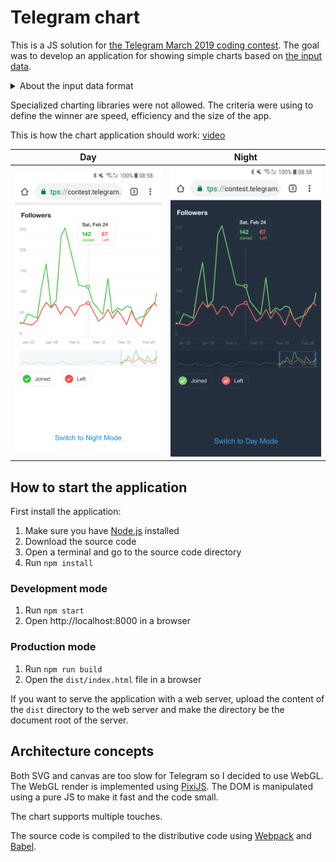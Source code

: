 # Telegram chart

This is a JS solution for [the Telegram March 2019 coding contest](http://t.me/contest/6).
The goal was to develop an application for showing simple charts based on [the input data](src/chart_data.json).

<details>
<summary>About the input data format</summary>
The JSON file is an input data for the 5 charts. It contains a vector of JSON objects ('chart'), each representing a separate graph.

chart.columns – List of all data columns in the chart. Each column has its label at position 0, followed by values.
x values are UNIX timestamps in milliseconds.

chart.types – Chart types for each of the columns. Supported values:
"line" (line on the graph with linear interpolation),
"x" (x axis values for each of the charts at the corresponding positions).

chart.colors – Color for each line in 6-hex-digit format (e.g. "#AAAAAA").
chart.names – Names for each line.
</details>

Specialized charting libraries were not allowed.
The criteria were using to define the winner are speed, efficiency and the size of the app.

This is how the chart application should work: [video](docs/charts.mp4)

|Day|Night|
|-----|-----|
|![](docs/jsChartDay.png)|![](docs/jsChartNight.png)|

## How to start the application

First install the application:

1. Make sure you have [Node.js](http://nodejs.org) installed
2. Download the source code
3. Open a terminal and go to the source code directory
4. Run `npm install`

### Development mode

1. Run `npm start`
2. Open http://localhost:8000 in a browser

### Production mode

1. Run `npm run build`
2. Open the `dist/index.html` file in a browser

If you want to serve the application with a web server,
upload the content of the `dist` directory to the web server and make the directory be the document root of the server. 

## Architecture concepts

Both SVG and canvas are too slow for Telegram so I decided to use WebGL.
The WebGL render is implemented using [PixiJS](http://pixijs.com).
The DOM is manipulated using a pure JS to make it fast and the code small.

The chart supports multiple touches.

The source code is compiled to the distributive code using [Webpack](http://webpack.js.org) and [Babel](http://babeljs.io).
